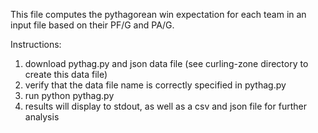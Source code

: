 This file computes the pythagorean win expectation for each team in an input file based on their PF/G and PA/G. 

Instructions:
<ol>
<li> download pythag.py and json data file (see curling-zone directory to create this data file) </li>
<li> verify that the data file name is correctly specified in pythag.py </li>
<li> run python pythag.py </li>
<li> results will display to stdout, as well as a csv and json file for further analysis </li>
</ol>
